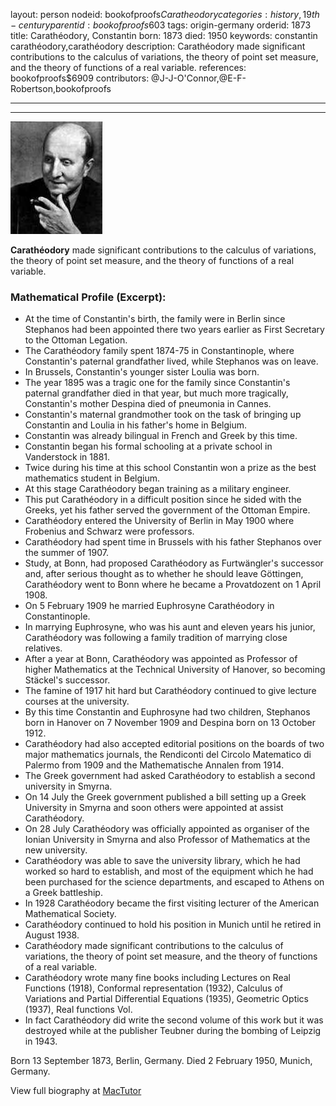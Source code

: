 layout: person
nodeid: bookofproofs$Caratheodory
categories: history,19th-century
parentid: bookofproofs$603
tags: origin-germany
orderid: 1873
title: Carathéodory, Constantin
born: 1873
died: 1950
keywords: constantin carathéodory,carathéodory
description: Carathéodory made significant contributions to the calculus of variations, the theory of point set measure, and the theory of functions of a real variable.
references: bookofproofs$6909
contributors: @J-J-O'Connor,@E-F-Robertson,bookofproofs

---



---

![Caratheodory.jpg](https://github.com/bookofproofs/bookofproofs.github.io/blob/main/_sources/_assets/images/portraits/Caratheodory.jpg?raw=true)

**Carathéodory** made significant contributions to the calculus of variations, the theory of point set measure, and the theory of functions of a real variable.

### Mathematical Profile (Excerpt):
* At the time of Constantin's birth, the family were in Berlin since Stephanos had been appointed there two years earlier as First Secretary to the Ottoman Legation.
* The Carathéodory family spent 1874-75 in Constantinople, where Constantin's paternal grandfather lived, while Stephanos was on leave.
* In Brussels, Constantin's younger sister Loulia was born.
* The year 1895 was a tragic one for the family since Constantin's paternal grandfather died in that year, but much more tragically, Constantin's mother Despina died of pneumonia in Cannes.
* Constantin's maternal grandmother took on the task of bringing up Constantin and Loulia in his father's home in Belgium.
* Constantin was already bilingual in French and Greek by this time.
* Constantin began his formal schooling at a private school in Vanderstock in 1881.
* Twice during his time at this school Constantin won a prize as the best mathematics student in Belgium.
* At this stage Carathéodory began training as a military engineer.
* This put Carathéodory in a difficult position since he sided with the Greeks, yet his father served the government of the Ottoman Empire.
* Carathéodory entered the University of Berlin in May 1900 where Frobenius and Schwarz were professors.
* Carathéodory had spent time in Brussels with his father Stephanos over the summer of 1907.
* Study, at Bonn, had proposed Carathéodory as Furtwängler's successor and, after serious thought as to whether he should leave Göttingen, Carathéodory went to Bonn where he became a Provatdozent on 1 April 1908.
* On 5 February 1909 he married Euphrosyne Carathéodory in Constantinople.
* In marrying Euphrosyne, who was his aunt and eleven years his junior, Carathéodory was following a family tradition of marrying close relatives.
* After a year at Bonn, Carathéodory was appointed as Professor of higher Mathematics at the Technical University of Hanover, so becoming Stäckel's successor.
* The famine of 1917 hit hard but Carathéodory continued to give lecture courses at the university.
* By this time Constantin and Euphrosyne had two children, Stephanos born in Hanover on 7 November 1909 and Despina born on 13 October 1912.
* Carathéodory had also accepted editorial positions on the boards of two major mathematics journals, the Rendiconti del Circolo Matematico di Palermo from 1909 and the Mathematische Annalen from 1914.
* The Greek government had asked Carathéodory to establish a second university in Smyrna.
* On 14 July the Greek government published a bill setting up a Greek University in Smyrna and soon others were appointed at assist Carathéodory.
* On 28 July Carathéodory was officially appointed as organiser of the Ionian University in Smyrna and also Professor of Mathematics at the new university.
* Carathéodory was able to save the university library, which he had worked so hard to establish, and most of the equipment which he had been purchased for the science departments, and escaped to Athens on a Greek battleship.
* In 1928 Carathéodory became the first visiting lecturer of the American Mathematical Society.
* Carathéodory continued to hold his position in Munich until he retired in August 1938.
* Carathéodory made significant contributions to the calculus of variations, the theory of point set measure, and the theory of functions of a real variable.
* Carathéodory wrote many fine books including Lectures on Real Functions (1918), Conformal representation (1932), Calculus of Variations and Partial Differential Equations (1935), Geometric Optics (1937), Real functions Vol.
* In fact Carathéodory did write the second volume of this work but it was destroyed while at the publisher Teubner during the bombing of Leipzig in 1943.

Born 13 September 1873, Berlin, Germany. Died 2 February 1950, Munich, Germany.

View full biography at [MacTutor](https://mathshistory.st-andrews.ac.uk/Biographies/Caratheodory/)
